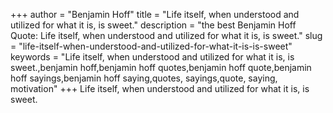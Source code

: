 +++
author = "Benjamin Hoff"
title = "Life itself, when understood and utilized for what it is, is sweet."
description = "the best Benjamin Hoff Quote: Life itself, when understood and utilized for what it is, is sweet."
slug = "life-itself-when-understood-and-utilized-for-what-it-is-is-sweet"
keywords = "Life itself, when understood and utilized for what it is, is sweet.,benjamin hoff,benjamin hoff quotes,benjamin hoff quote,benjamin hoff sayings,benjamin hoff saying,quotes, sayings,quote, saying, motivation"
+++
Life itself, when understood and utilized for what it is, is sweet.
